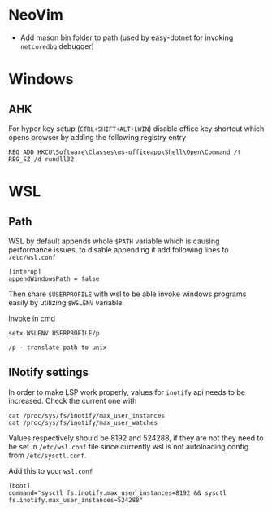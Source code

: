# NeoVim

- Add mason bin folder to path (used by easy-dotnet for invoking `netcoredbg` debugger)

# Windows

## AHK

For hyper key setup (`CTRL+SHIFT+ALT+LWIN`) disable office key shortcut which opens browser by adding the following registry entry

```
REG ADD HKCU\Software\Classes\ms-officeapp\Shell\Open\Command /t REG_SZ /d rundll32
```

# WSL

## Path

WSL by default appends whole `$PATH` variable which is causing performance issues, to disable appending it add following lines to `/etc/wsl.conf`

```
[interop]
appendWindowsPath = false
```

Then share `$USERPROFILE` with wsl to be able invoke windows programs easily by utilizing `$WSLENV` variable.

Invoke in cmd

```
setx WSLENV USERPROFILE/p

/p - translate path to unix
```

## INotify settings

In order to make LSP work properly, values for `inotify` api needs to be increased.
Check the current one with 

```
cat /proc/sys/fs/inotify/max_user_instances
cat /proc/sys/fs/inotify/max_user_watches
```

Values respectively should be 8192 and 524288, if they are not they need to be set in `/etc/wsl.conf` file since currently wsl is not autoloading config from `/etc/sysctl.conf`.

Add this to your `wsl.conf`
```
[boot]
command="sysctl fs.inotify.max_user_instances=8192 && sysctl fs.inotify.max_user_instances=524288"
```
